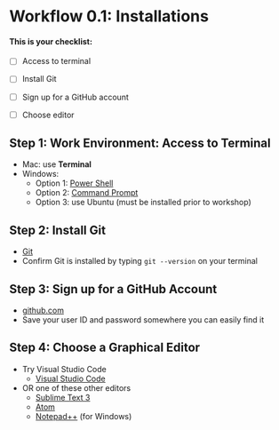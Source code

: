 
# Workflow 0.1: Installations
#### This is your checklist:
- [ ] Access to terminal
- [ ] Install Git
- [ ] Sign up for a GitHub account
- [ ] Choose editor


## Step 1:  Work Environment:  Access to Terminal 
- Mac:  use **Terminal**
- Windows:
	- Option 1:  [Power Shell](https://www.digitalcitizen.life/simple-questions-what-powershell-what-can-you-do-it)
	- Option 2:  [Command Prompt](https://www.lifewire.com/command-prompt-2625840)
	- Option 3:  use Ubuntu (must be installed prior to workshop)

## Step 2:  Install Git
- [Git](https://git-scm.com/book/en/v2/Getting-Started-Installing-Git)
- Confirm Git is installed by typing `git --version` on your terminal

## Step 3:  Sign up for a GitHub Account
- [github.com](https://github.com/)
- Save your user ID and password somewhere you can easily find it

## Step 4:  Choose a Graphical Editor
- Try Visual Studio Code
	* [Visual Studio Code](https://visualstudio.microsoft.com/downloads/)
- OR one of these other editors
	* [Sublime Text 3](https://www.sublimetext.com/)
 	* [Atom](https://atom.io/)
 	* [Notepad++](https://notepad-plus-plus.org/) (for Windows)



